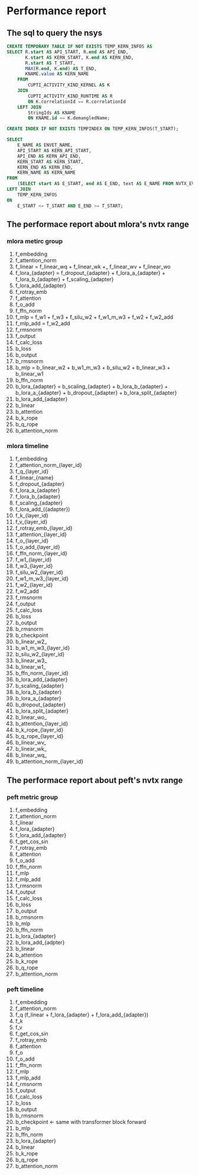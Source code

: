# Performance report

## The sql to query the nsys

```sql
CREATE TEMPORARY TABLE IF NOT EXISTS TEMP_KERN_INFOS AS
SELECT R.start AS API_START, R.end AS API_END,
       K.start AS KERN_START, K.end AS KERN_END,
       R.start AS T_START,
       MAX(R.end, K.end) AS T_END,
       KNAME.value AS KERN_NAME
    FROM 
        CUPTI_ACTIVITY_KIND_KERNEL AS K 
    JOIN
        CUPTI_ACTIVITY_KIND_RUNTIME AS R 
        ON K.correlationId == R.correlationId
    LEFT JOIN
        StringIds AS KNAME
        ON KNAME.id == K.demangledName;

CREATE INDEX IF NOT EXISTS TEMPINDEX ON TEMP_KERN_INFOS(T_START);

SELECT
    E_NAME AS ENVET_NAME,
    API_START AS KERN_API_START,
    API_END AS KERN_API_END,
    KERN_START AS KERN_START,
    KERN_END AS KERN_END,
    KERN_NAME AS KERN_NAME
FROM
    (SELECT start AS E_START, end AS E_END, text AS E_NAME FROM NVTX_EVENTS)
LEFT JOIN 
    TEMP_KERN_INFOS
ON
    E_START <= T_START AND E_END >= T_START;
```

## The performace report about mlora's nvtx range

### mlora metirc group

1. f_embedding
2. f_attention_norm
3. f_linear = f_linear_wq + f_linear_wk +_ f_linear_wv + f_linear_wo
4. f_lora_{adapter} = f_dropout_{adapter} + f_lora_a_{adapter} + f_lora_b_{adapter} + f_scaling_{adapter}
5. f_lora_add_{adapter}
6. f_rotray_emb
7. f_attention
8. f_o_add
9. f_ffn_norm
10. f_mlp = f_w1 + f_w3 + f_silu_w2 + f_w1_m_w3 + f_w2 + f_w2_add
11. f_mlp_add = f_w2_add
12. f_rmsnorm
13. f_output
14. f_calc_loss
15. b_loss
16. b_output
17. b_rmsnorm
18. b_mlp = b_linear_w2 + b_w1_m_w3 + b_silu_w2 + b_linear_w3 + b_linear_w1
19. b_ffn_norm
20. b_lora_{adapter} = b_scaling_{adapter} + b_lora_b_{adapter} + b_lora_a_{adapter} + b_dropout_{adapter} + b_lora_split_{adapter}
21. b_lora_add_{adapter}
22. b_linear
23. b_attention
24. b_k_rope
25. b_q_rope
26. b_attention_norm

### mlora timeline

1. f_embedding
2. f_attention_norm_{layer_id}
3. f_q_{layer_id}
4. f_linear_{name}
5. f_dropout_{adapter}
6. f_lora_a_{adapter}
7. f_lora_b_{adapter}
8. f_scaling_{adapter}
9. f_lora_add_({adapter})
10. f_k_{layer_id}
11. f_v_{layer_id}
12. f_rotray_emb_{layer_id}
13. f_attention_{layer_id}
14. f_o_{layer_id}
15. f_o_add_{layer_id}
16. f_ffn_norm_{layer_id}
17. f_w1_{layer_id}
18. f_w3_{layer_id}
19. f_silu_w2_{layer_id}
20. f_w1_m_w3_{layer_id}
21. f_w2_{layer_id}
22. f_w2_add
23. f_rmsnorm
24. f_output
25. f_calc_loss
26. b_loss
27. b_output
28. b_rmsnorm
29. b_checkpoint
30. b_linear_w2_
31. b_w1_m_w3_{layer_id}
32. b_silu_w2_{layer_id}
33. b_linear_w3_
34. b_linear_w1_
35. b_ffn_norm_{layer_id}
36. b_lora_add_{adapter}
37. b_scaling_{adapter}
38. b_lora_b_{adapter}
39. b_lora_a_{adapter}
40. b_dropout_{adapter}
41. b_lora_split_{adapter}
42. b_linear_wo_
43. b_attention_{layer_id}
44. b_k_rope_{layer_id}
45. b_q_rope_{layer_id}
46. b_linear_wv_
47. b_linear_wk_
48. b_linear_wq_
49. b_attention_norm_{layer_id}

## The performace report about peft's nvtx range

### peft metric group

1. f_embedding
2. f_attention_norm
3. f_linear
4. f_lora_{adapter}
5. f_lora_add_{adapter}
6. f_get_cos_sin
7. f_rotray_emb
8. f_attention
9. f_o_add
10. f_ffn_norm
11. f_mlp
12. f_mlp_add
13. f_rmsnorm
14. f_output
15. f_calc_loss
16. b_loss
17. b_output
18. b_rmsnorm
19. b_mlp
20. b_ffn_norm
21. b_lora_{adapter}
22. b_lora_add_{adpter}
23. b_linear
24. b_attention
25. b_k_rope
26. b_q_rope
27. b_attention_norm

### peft timeline

1. f_embedding
2. f_attention_norm
3. f_q (f_linear + f_lora_{adapter} + f_lora_add_{adapter})
4. f_k
5. f_v
6. f_get_cos_sin
7. f_rotray_emb
8. f_attention
9. f_o
10. f_o_add
11. f_ffn_norm
12. f_mlp
13. f_mlp_add
14. f_rmsnorm
15. f_output
16. f_calc_loss
17. b_loss
18. b_output
19. b_rmsnorm
20. b_checkpoint <- same with transformer block forward
21. b_mlp
22. b_ffn_norm
23. b_lora_{adapter}
24. b_linear
25. b_k_rope
26. b_q_rope
27. b_attention_norm
